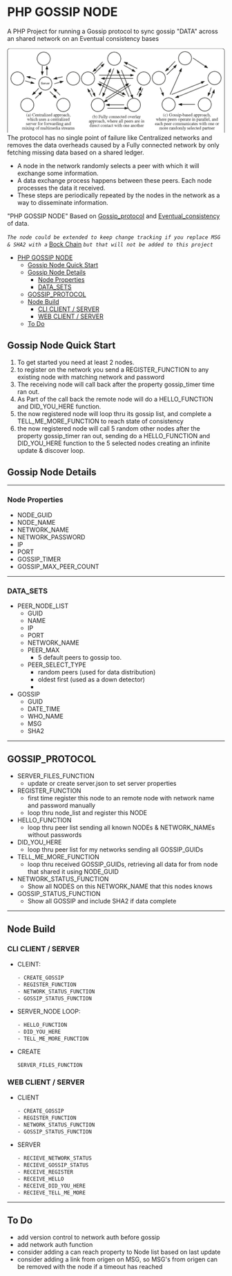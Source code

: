 # PHP GOSSIP NODE
A PHP Project for running a Gossip protocol to sync gossip "DATA" across an shared network on an Eventual consistency bases

![Gossip Protocol](https://raw.githubusercontent.com/HermanRas/PHP_GOSSIP_NODE/master/img/GossipProtocol.png)
The protocol has no single point of failure like Centralized networks and removes the data overheads caused by a Fully connected network by only fetching missing data based on a shared ledger.

- A node in the network randomly selects a peer with which it will exchange some information.
- A data exchange process happens between these peers.
Each node processes the data it received.
- These steps are periodically repeated by the nodes in the network as a way to disseminate information.

"PHP GOSSIP NODE" Based on [Gossip_protocol](https://en.wikipedia.org/wiki/Gossip_protocol) and 
[Eventual_consistency](https://en.wikipedia.org/wiki/Eventual_consistency) of data.

*`The node could be extended to keep change tracking if you replace MSG & SHA2 with a`* [Bock Chain](https://en.wikipedia.org/wiki/Blockchain) *`but that will not be added to this project`*


- [PHP GOSSIP NODE](#php-gossip-node)
	- [Gossip Node Quick Start](#gossip-node-quick-start)
	- [Gossip Node Details](#gossip-node-details)
		- [Node Properties](#node-properties)
		- [DATA_SETS](#data_sets)
	- [GOSSIP_PROTOCOL](#gossip_protocol)
	- [Node Build](#node-build)
		- [CLI CLIENT / SERVER](#cli-client--server)
		- [WEB CLIENT / SERVER](#web-client--server)
	- [To Do](#to-do)


## Gossip Node Quick Start
1. To get started you need at least 2 nodes.
2. to register on the network you send a REGISTER_FUNCTION to any existing node with matching network and password
3. The receiving node will call back after the property gossip_timer time ran out.
4. As Part of the call back the remote node will do a HELLO_FUNCTION and DID_YOU_HERE function.
5. the now registered node will loop thru its gossip list, and complete a TELL_ME_MORE_FUNCTION to reach state of consistency 
6. the now registered node will call 5 random other nodes after the property gossip_timer ran out, sending do a HELLO_FUNCTION and DID_YOU_HERE function to the 5 selected nodes creating an infinite update & discover loop.

## Gossip Node Details

---
### Node Properties
- NODE_GUID
- NODE_NAME
- NETWORK_NAME
- NETWORK_PASSWORD
- IP
- PORT
- GOSSIP_TIMER
- GOSSIP_MAX_PEER_COUNT
  
---
### DATA_SETS
- PEER_NODE_LIST
	- GUID
	- NAME
	- IP
	- PORT
	- NETWORK_NAME
	- PEER_MAX
		- 5 default peers to gossip too.
	- PEER_SELECT_TYPE
		- random peers (used for data distribution)
		- oldest first (used as a down detector)
		- 
- GOSSIP
	- GUID
	- DATE_TIME
	- WHO_NAME
	- MSG
	- SHA2
---
## GOSSIP_PROTOCOL
- SERVER_FILES_FUNCTION
	- update or create server.json to set server properties
- REGISTER_FUNCTION
	- first time register this node to an remote node with network name and password manually
	- loop thru node_list and register this NODE
- HELLO_FUNCTION
	- loop thru peer list sending all known NODEs & NETWORK_NAMEs without passwords
- DID_YOU_HERE
	- loop thru peer list for my networks sending all GOSSIP_GUIDs
- TELL_ME_MORE_FUNCTION
	- loop thru received GOSSIP_GUIDs, retrieving all data for from node that shared it using NODE_GUID
- NETWORK_STATUS_FUNCTION
	- Show all NODES on this NETWORK_NAME that this nodes knows
- GOSSIP_STATUS_FUNCTION
	- Show all GOSSIP and include SHA2 if data complete
---
## Node Build
### CLI CLIENT / SERVER
- CLEINT:
	```
	- CREATE_GOSSIP
	- REGISTER_FUNCTION
	- NETWORK_STATUS_FUNCTION
	- GOSSIP_STATUS_FUNCTION
	```

-  SERVER_NODE LOOP:
	```
	- HELLO_FUNCTION
	- DID_YOU_HERE
	- TELL_ME_MORE_FUNCTION
	```
	
- CREATE
	```
	SERVER_FILES_FUNCTION
	```
	
### WEB CLIENT / SERVER
- CLIENT
	```
	- CREATE_GOSSIP
	- REGISTER_FUNCTION
	- NETWORK_STATUS_FUNCTION
	- GOSSIP_STATUS_FUNCTION
	```
	
- SERVER
	```
	- RECIEVE_NETWORK_STATUS
	- RECIEVE_GOSSIP_STATUS
	- RECEIVE_REGISTER
	- RECEIVE_HELLO
	- RECEIVE_DID_YOU_HERE
	- RECIEVE_TELL_ME_MORE
	```
---

## To Do
- add version control to network auth before gossip
- add network auth function
- consider adding a can reach property to Node list based on last update
- consider adding a link from origen on MSG, so MSG's from origen can be removed with the node if a timeout has reached